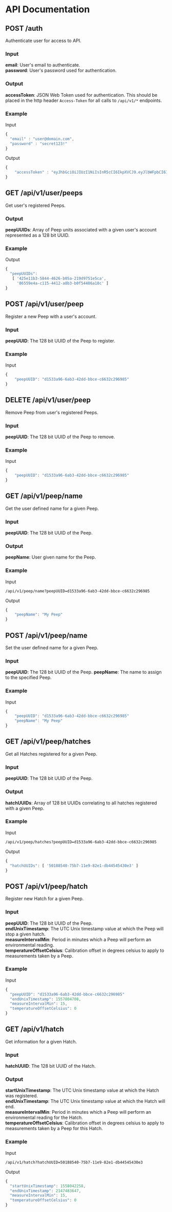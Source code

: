 # API Documentation

## POST /auth
Authenticate user for access to API.
### Input
**email**: User's email to authenticate.  
**password**: User's password used for authentication.
### Output
**accessToken**: JSON Web Token used for authentication. This should be placed in the http header `Access-Token` for all calls to `/api/v1/*` endpoints.
### Example
Input  
```javascript
{  
  "email" : "user@domain.com",
  "password" : "secret123!"
}
```
Output
```javascript
{
    "accessToken" : "eyJhbGciOiJIUzI1NiIsInR5cCI6IkpXVCJ9.eyJlbWFpbCI6InRlc3RAd2lkZ3QubmluamEiLCJpYXQiOjE1NTc4MDEyMzgsImV4cCI6MTU1NzgwMTUzOH0.QjX1p5LCA53IQniIMk1JJOIKuECH43tla-M5_3BJ5Q0"
}
```

## GET /api/v1/user/peeps
Get user's registered Peeps.
### Output
**peepUUIDs**: Array of Peep units associated with a given user's account represented as a 128 bit UUID.
### Example
Output
```javascript
{
  "peepUUIDs":
   [ '425e11b3-5844-4626-b05a-219d9751e5ca',
     '86559e4a-c115-4412-a8b3-b0f54486a18c' ]
}
```
## POST /api/v1/user/peep
Register a new Peep with a user's account.
### Input
**peepUUID**: The 128 bit UUID of the Peep to register.
### Example
Input
```javascript
{
    "peepUUID": "d1533a96-6ab3-42dd-bbce-c6632c296985"
}
```

## DELETE /api/v1/user/peep
Remove Peep from user's registered Peeps.
### Input
**peepUUID**: The 128 bit UUID of the Peep to remove.
### Example
Input
```javascript
{
    "peepUUID": "d1533a96-6ab3-42dd-bbce-c6632c296985"
}
```

## GET /api/v1/peep/name
Get the user defined name for a given Peep.
### Input
**peepUUID**: The 128 bit UUID of the Peep.
### Output
**peepName**: User given name for the Peep.
### Example
Input
```
/api/v1/peep/name?peepUUID=d1533a96-6ab3-42dd-bbce-c6632c296985
```
Output
```javascript
{
    "peepName": "My Peep"
}
```

## POST /api/v1/peep/name
Set the user defined name for a given Peep.
### Input
**peepUUID**: The 128 bit UUID of the Peep.
**peepName**: The name to assign to the specified Peep.
### Example
Input
```javascript
{
    "peepUUID": "d1533a96-6ab3-42dd-bbce-c6632c296985"
    "peepName": "My Peep"
}
```

## GET /api/v1/peep/hatches
Get all Hatches registered for a given Peep.
### Input
**peepUUID**: The 128 bit UUID of the Peep.
### Output
**hatchUUIDs**: Array of 128 bit UUIDs correlating to all hatches registered with a given Peep.
### Example
Input
```
/api/v1/peep/hatches?peepUUID=d1533a96-6ab3-42dd-bbce-c6632c296985
```
Output
```javascript
{
  "hatchUUIDs": [ '50188540-75b7-11e9-82e1-db44545430e3' ]
}
```

## POST /api/v1/peep/hatch
Register new Hatch for a given Peep.
### Input
**peepUUID**: The 128 bit UUID of the Peep.  
**endUnixTimestamp**: The UTC Unix timestamp value at which the Peep will stop a given hatch.  
**measureIntervalMin**: Period in minutes which a Peep will perform an environmental reading.  
**temperatureOffsetCelsius**: Calibration offset in degrees celsius to apply to measurements taken by a Peep.
### Example
Input
```javascript
{
  "peepUUID": "d1533a96-6ab3-42dd-bbce-c6632c296985"
  "endUnixTimestamp": 1557804708,
  "measureIntervalMin": 15,
  "temperatureOffsetCelsius": 0
}
```

## GET /api/v1/hatch
Get information for a given Hatch.
### Input
**hatchUUID**: The 128 bit UUID of the Hatch.
### Output
**startUnixTimestamp**: The UTC Unix timestamp value at which the Hatch was registered.  
**endUnixTimestamp**: The UTC Unix timestamp value at which the Hatch will end.  
**measureIntervalMin**: Period in minutes which a Peep will perform an environmental reading for the Hatch.  
**temperatureOffsetCelsius**: Calibration offset in degrees celsius to apply to measurements taken by a Peep for this Hatch.
### Example
Input
```
/api/v1/hatch?hatchUUID=50188540-75b7-11e9-82e1-db44545430e3
```
Output
```javascript
{
  "startUnixTimestamp": 1558042258,
  "endUnixTimestamp": 2147483647,
  "measureIntervalMin": 15,
  "temperatureOffsetCelsius": 0
}
```
